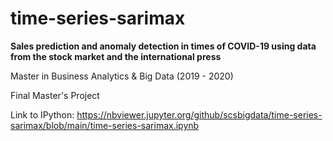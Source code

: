 # time-series-sarimax

<strong>Sales prediction and anomaly detection in times of COVID-19 using data from the stock market and the international press</strong>

Master in Business Analytics & Big Data (2019 - 2020)

Final Master's Project

Link to IPython:
https://nbviewer.jupyter.org/github/scsbigdata/time-series-sarimax/blob/main/time-series-sarimax.ipynb
